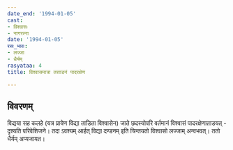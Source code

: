 ```yaml
---
date_end: '1994-01-05'
cast:
- विश्वासः
- नागरत्ना
date: '1994-01-05'
रसः_भावः:
- लज्जा
- धैर्यम्
rasyataa: 4
title: विश्वासमात्रा तत्ताडनं पादरक्षेण

---
```


## विवरणम्
विद्यया सह कलहे (यत्र प्रायेण विद्या ताडिता विश्वासेन) जाते छदस्योपरि वर्तमानं विश्वासं पादरक्षेणाताडयत् - दृश्यति परिवेशिजने। तदा ऽवश्यम् आर्हत् विद्या दण्डनम् इति चिन्तयतो विश्वासो लज्जाम् अन्वभवत्। ततो धैर्यम् अप्यजायत।


